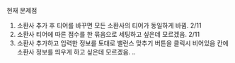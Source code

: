 현재 문제점 
1. 소환사 추가 후 티어를 바꾸면 모든 소환사의 티어가 동일하게 바뀜. 2/11
2. 소환사 티어에 따른 점수를 한 묶음으로 세팅하고 싶은데 모르겠음. 2/11
3. 소환사 추가하고 입력한 정보를 토대로 밸런스 맞추기 버튼을 클릭시 비어있음 칸에 소환사 정보를 띄우게 하고 싶은데 모르겠음. ..
